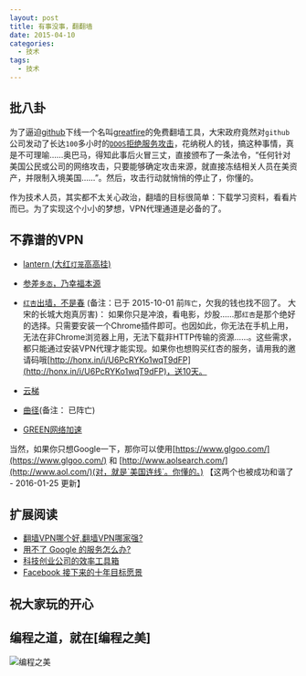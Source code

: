 ```yaml
---
layout: post
title: 有事没事，翻翻墙
date: 2015-04-10
categories:
  - 技术
tags:
  - 技术
---
```

## 批八卦

为了逼迫[github](https://www.github.com)下线一个名叫[greatfire](https://github.com/greatfire/wiki)的免费翻墙工具，大宋政府竟然对`github`公司发动了长达`100`多小时的[`DDOS`拒绝服务攻击](https://status.github.com/messages/2015-03-29)，花纳税人的钱，搞这种事情，真是不可理喻……奥巴马，得知此事后火冒三丈，直接颁布了一条法令，“任何针对美国公民或公司的网络攻击，只要能够确定攻击来源，就直接冻结相关人员在美资产，并限制入境美国……”。然后，攻击行动就悄悄的停止了，你懂的。

作为技术人员，其实都不太关心政治，翻墙的目标很简单：下载学习资料，看看片而已。为了实现这个小小的梦想，VPN代理通道是必备的了。


## 不靠谱的VPN

* [lantern (大红`灯笼`高高挂)](https://github.com/getlantern/lantern-binaries)

* [参差`多态`，乃幸福本源](https://duotai.org/)

* [`红杏`出墙，不是春](http://honx.in/i/U6PcRYKo1wqT9dFP) (备注：已于 2015-10-01 前`阵亡`，欠我的钱也找不回了。 大宋的长城大炮真厉害)： 如果你只是冲浪，看电影，炒股……那`红杏`是那个绝好的选择。只需要安装一个Chrome插件即可。也因如此，你无法在手机上用，无法在非Chrome浏览器上用，无法下载非HTTP传输的资源……。这些需求，都只能通过安装VPN代理才能实现。如果你也想购买红杏的服务，请用我的邀请码哦[http://honx.in/i/U6PcRYKo1wqT9dFP](http://honx.in/i/U6PcRYKo1wqT9dFP)，送10天。

* [云梯](https://www.superprivatedata.com/?r=2641c6e86591aef1)

* [曲径](https://getqujing.com/?r=eeaac1e88f)(备注： 已阵亡)

* [GREEN网络加速](https://www.igreenjsq.info/vip.html)

当然，如果你只想Google一下，那你可以使用[https://www.glgoo.com/](https://www.glgoo.com/) 和 [http://www.aolsearch.com/](http://www.aol.com/)(对，就是`美国连线`。你懂的。) 【这两个也被成功和谐了 - 2016-01-25 更新】


## 扩展阅读

* [翻墙VPN哪个好,翻墙VPN哪家强?](http://pmvt.cn/develop/vpn.html)
* [用不了 Google 的服务怎么办?](http://hutu.me/856)
* [科技创业公司的效率工具箱](http://segmentfault.com/a/1190000002656795)
* [Facebook 接下来的十年目标愿景](http://mp.weixin.qq.com/s?__biz=MzAxOTA0MTUyNQ==&mid=204938839&idx=1&sn=930734fe2bc0cf133ae824498d337087&scene=1&from=singlemessage&isappinstalled=0#rd)


## 祝大家玩的开心

## 编程之道，就在[编程之美]

![编程之美](/img/weixin_qr.jpg)


